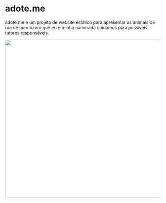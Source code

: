 # adote.me

adote.me é um projeto de website estático para apresentar os animais de rua de meu bairro que eu e minha namorada cuidamos para possíveis tutores responsáveis.

<p align="center">
  <img width="512" height="512" src="https://user-images.githubusercontent.com/50926874/226242942-2bcbc185-f3e7-4b9e-9376-4ff269e2bfdb.png">
</p>
